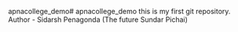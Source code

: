 apnacollege_demo# apnacollege_demo
this is my first git repository.
<br>
Author - Sidarsh Penagonda (The future Sundar Pichai)
